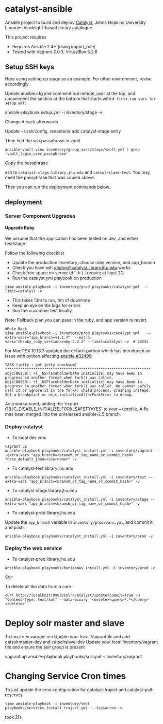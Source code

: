 # catalyst-ansible

Ansible project to build and deploy [Catalyst](https://github.com/jhu-sheridan-libraries/blacklight-rails), Johns Hopkins University Libraries blacklight-based library catalogue.

This project requires

- Requires Ansible 2.4+ (using import_role)
- Tested with Vagrant 2.0.3, VirtualBox 5.2.8

## Setup SSH keys

Here using setting up stage as an example. For other environment, revise accordingly.

Update ansible.cfg and comment out remote_user at the top, and uncomment the
section at the bottom that starts with `# first-run vars for setup.yml:`

ansible-playbook setup.yml -i inventory/stage -v

Change it back afterwards

Update ~/.ssh/config, rename/or add catalyst-stage entry

Then find the ssh passphrase in vault

```
ansible-vault view inventory/group_vars/stage/vault.yml | grep 'vault_login_user_passphrase'
```

Copy the passphrase

ssh to `catalyst-stage.library.jhu.edu` and `catsolrslave-test`. You may need the passphrase that was copied above.

Then you can run the deployment commands below.

## deployment

### Server Component Upgrades

#### Upgrade Ruby
We assume that the application has been tested on dev, and either  test/stage.

Follow the following checklist
* Update the production inventory, choose ruby version, and app_branch
* Check you have ssh deploy@catalyst.library.jhu.edu works
* Check free space on server (df -h ) | require at least 2G
* Run the catalyst.yml playbook on production
```
time ansible-playbook -i inventory/prod playbooks/catalyst.yml  --limit=catalyst -v
```
* This takes 13m to run, 4m of downtime
* Keep an eye on the logs for errors
* Run the cucumber test locally

Note: Fallback plan you can pass in the ruby, and app version to revert.
```
#Role Back
time ansible-playbook -i inventory/prod playbooks/catalyst.yml   --extra-vars="app_branch=v1.1.4"  --extra-vars="chruby_ruby_version=ruby-2.2.2" --limit=catalyst -v  # 2m23s
```

For MacOSX 10.13.3 updated the default python which has introduced an issue with python affecting [ansible #32499](https://github.com/ansible/ansible/issues/32499)
```
TASK [jetty : get jetty checksum] *******************************************************************
objc[86359]: +[__NSPlaceholderDate initialize] may have been in progress in another thread when fork() was called.
objc[86359]: +[__NSPlaceholderDate initialize] may have been in progress in another thread when fork() was called. We cannot safely call it or ignore it in the fork() child process. Crashing instead. Set a breakpoint on objc_initializeAfterForkError to debug.
```
As a workaround, adding the 'export OBJC_DISABLE_INITIALIZE_FORK_SAFETY=YES' to your ~/.profile.
A fix mas been merged into the unreleased ansible-2.5 branch.

### Deploy catalyst

* To local dev vms
```
vagrant up
ansible-playbook playbooks/catalyst_install.yml -i inventory/vagrant --extra-vars "app_branch=<branch_or_tag_name_or_commit_hash> force_default_jhed=<username>" -v
```
* To catalyst-test.library.jhu.edu
```
ansible-playbook playbooks/catalyst_install.yml -i inventory/test --extra-vars "app_branch=<branch_or_tag_name_or_commit_hash>" -v
```
* To catalyst-stage.library.jhu.edu
```
ansible-playbook playbooks/catalyst_install.yml -i inventory/stage --extra-vars "app_branch=<branch_or_tag_name_or_commit_hash>" -v
```
* To catalyst-prod.library.jhu.edu

Update the `app_branch` variable in `inventory/prod/vars.yml`, and commit it and push.

```
ansible-playbook playbooks/catalyst_install.yml -i inventory/prod -v
```

### Deploy the web service 

* To catalyst-prod.library.jhu.edu

```
ansible-playbook playbooks/horizonws_install.yml -i inventory/prod -v
```

Solr

To delete all the data from a core 
```
curl http://localhost:8983/solr/catalyst/update?commit=true -H "Content-Type: text/xml" --data-binary '<delete><query>*:*</query></delete>'
```

# Deploy solr master and slave

To local dev vagrant vm
Update your local Vagrantfile and add catsolrmaster-dev and catsolrslave-dev
Update your local inventory/vagrant file and ensure the solr group is present


vagrant up
ansible-playbook playbooks/solr.yml -i inventory/vagrant

# Changing Service Cron times

To just update the cron configuration for catalyst-traject and catalyst-pull-reserves 
```
time ansible-playbook -i inventory/test  playbooks/services_install_traject.yml  --tags=cron -v
```
took 21s
